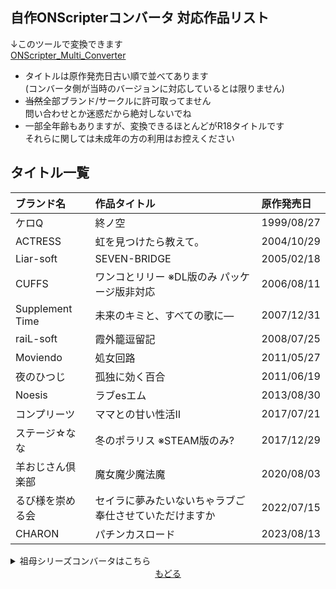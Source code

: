 ## 自作ONScripterコンバータ 対応作品リスト

↓このツールで変換できます<br>
[ONScripter_Multi_Converter](https://github.com/Prince-of-sea/ONScripter_Multi_Converter)

 - タイトルは原作発売日古い順で並べてあります<br>
   (コンバータ側が当時のバージョンに対応しているとは限りません)<br>
 - ~~当然~~全部ブランド/サークルに許可取ってません<br>
   問い合わせとか迷惑だから絶対しないでね
 - 一部全年齢もありますが、変換できるほとんどがR18タイトルです<br>
   それらに関しては未成年の方の利用はお控えください

## タイトル一覧
 | ブランド名 | 作品タイトル | 原作発売日 |
 | :- | :- | :- |
 | ケロQ | 終ノ空 | 1999/08/27 |
 | ACTRESS | 虹を見つけたら教えて。 | 2004/10/29 |
 | Liar-soft | SEVEN-BRIDGE | 2005/02/18 |
 | CUFFS | ワンコとリリー ※DL版のみ パッケージ版非対応 | 2006/08/11 |
 | Supplement Time | 未来のキミと、すべての歌に― | 2007/12/31 |
 | raiL-soft | 霞外籠逗留記 | 2008/07/25 | 65% | [＊](https://github.com/Prince-of-sea/RSC2ONS_raiL-kagerou) | 
 | Moviendo | 処女回路 | 2011/05/27 |
 | 夜のひつじ | 孤独に効く百合 | 2011/06/19 |
 | Noesis | ラブesエム | 2013/08/30 | 70% |
 | コンプリーツ | ママとの甘い性活Ⅱ | 2017/07/21 |
 | ステージ☆なな | 冬のポラリス ※STEAM版のみ? | 2017/12/29 |
 | 羊おじさん倶楽部 | 魔女魔少魔法魔 | 2020/08/03 |
 | るび様を崇める会 | セイラに夢みたいないちゃラブご奉仕させていただけますか | 2022/07/15 |
 | CHARON | パチンカスロード | 2023/08/13 | 60% |

<details>
<summary>祖母シリーズコンバータはこちら</summary>
<div>

 | ブランド名 | 作品タイトル <font style="font-weight: normal;">(ここに載せるには過激すぎるのでサブタイトル省略)</font> | 原作発売日 |
 | :- | :- | :- |
 | アパタイト | 祖母と僕 | 2017/03/10 |
 | アパタイト | ボクの祖母 | 2017/09/01 |
 | アパタイト | 祖母の密穴 | 2018/01/12 |
 | アパタイト | 義祖母、調教中。 | 2018/02/02 |
 | アパタイト | あの頃、祖母はエロかった | 2018/04/06 |
 | アパタイト | 妻の祖母は、まだまだ現役超美熟女 | 2018/10/05 |
 | アパタイト | ばぁばとママとの超熟母娘丼 | 2019/02/08 |
 | アパタイト | 曾祖母のひ孫筆おろし | 2019/06/14 |
 | アパタイト | 孫の巨根の虜になりました | 2020/02/14 |
 | アパタイト | まごかつ | 2020/11/13 |

</div>
</details>

<div align="center">
 <a href="https://github.com/Prince-of-sea">もどる</a>
</div>